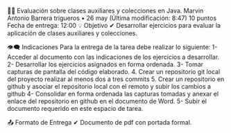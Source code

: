 📝👨 Evaluación sobre clases auxiliares y colecciones en Java.
Marvin Antonio Barrera trigueros
•
26 may (Última modificación: 8:47)
10 puntos
Fecha de entrega: 12:00
💡 Objetivo
✔ Desarrollar ejercicios para evaluar la aplicación de clases auxiliares y colecciones.

👁‍🗨 Indicaciones
Para la entrega de la tarea debe realizar lo siguiente:
1- Acceder al documento con las indicaciones de los ejercicios a desarrollar.
2- Desarrollar los ejercicios asignados en forma ordenada.
3- Tomar capturas de pantalla del código elaborado.
4. Crear un repositorio git local del proyecto realizar al menos dos a tres commits
5. Crear un repositorio en github y asociar el repositorio local con el remoto y subir los cambios a github
4- Consolidar en forma ordenada las capturas tomadas y anexar el enlace del repositorio en github en el documento de Word.
5- Subir el documento requerido en este espacio de tarea.

📤 Formato de Entrega
✔ Documento de pdf con portada formal.
